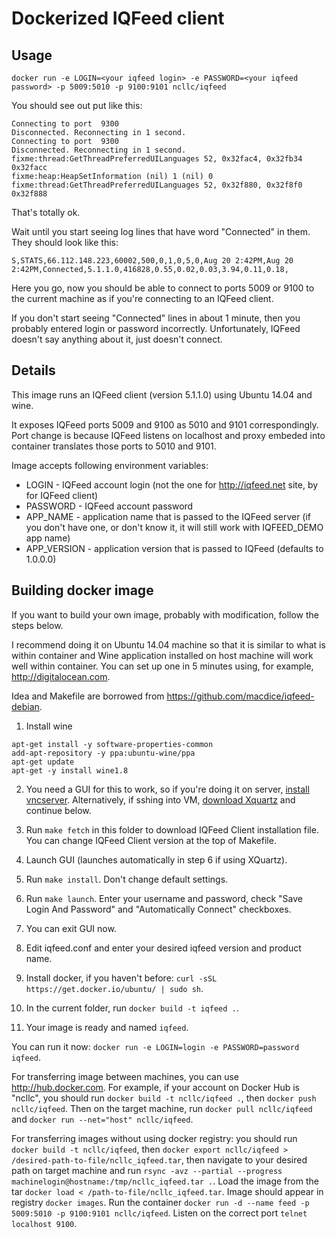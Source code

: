 Dockerized IQFeed client
=======================

Usage
-----

```
docker run -e LOGIN=<your iqfeed login> -e PASSWORD=<your iqfeed password> -p 5009:5010 -p 9100:9101 ncllc/iqfeed
```

You should see out put like this:
```
Connecting to port  9300
Disconnected. Reconnecting in 1 second.
Connecting to port  9300
Disconnected. Reconnecting in 1 second.
fixme:thread:GetThreadPreferredUILanguages 52, 0x32fac4, 0x32fb34 0x32facc
fixme:heap:HeapSetInformation (nil) 1 (nil) 0
fixme:thread:GetThreadPreferredUILanguages 52, 0x32f880, 0x32f8f0 0x32f888
```

That's totally ok.

Wait until you start seeing log lines that have word "Connected" in them. They should look like this:

```
S,STATS,66.112.148.223,60002,500,0,1,0,5,0,Aug 20 2:42PM,Aug 20 2:42PM,Connected,5.1.1.0,416828,0.55,0.02,0.03,3.94,0.11,0.18,
```

Here you go, now you should be able to connect to ports 5009 or 9100 to the current machine as if you're connecting to an IQFeed client.

If you don't start seeing "Connected" lines in about 1 minute, then you probably entered login or password incorrectly. Unfortunately, IQFeed doesn't say anything about it, just doesn't connect.

Details
-------

This image runs an IQFeed client (version 5.1.1.0) using Ubuntu 14.04 and wine.

It exposes IQFeed ports 5009 and 9100 as 5010 and 9101 correspondingly. Port change is because IQFeed listens on localhost and proxy embeded into container translates those ports to 5010 and 9101.

Image accepts following environment variables:

* LOGIN - IQFeed account login (not the one for http://iqfeed.net site, by for IQFeed client)
* PASSWORD - IQFeed account password
* APP_NAME - application name that is passed to the IQFeed server (if you don't have one, or don't know it, it will still work with IQFEED_DEMO app name)
* APP_VERSION - application version that is passed to IQFeed (defaults to 1.0.0.0)

Building docker image
---------------------

If you want to build your own image, probably with modification, follow the steps below.

I recommend doing it on Ubuntu 14.04 machine so that it is similar to what is within container and Wine application installed on host machine will work well within container. You can set up one in 5 minutes using, for example, http://digitalocean.com.

Idea and Makefile are borrowed from https://github.com/macdice/iqfeed-debian.

1. Install wine

```
apt-get install -y software-properties-common
add-apt-repository -y ppa:ubuntu-wine/ppa
apt-get update
apt-get -y install wine1.8
```

2. You need a GUI for this to work, so if you're doing it on server, [install vncserver](http://www.howtoforge.com/how-to-install-vnc-server-on-ubuntu-14.04). Alternatively, if sshing into VM, [download Xquartz](https://www.xquartz.org ) and continue below.  

3. Run `make fetch` in this folder to download IQFeed Client installation file. You can change IQFeed Client version at the top of Makefile.

4. Launch GUI (launches automatically in step 6 if using XQuartz).

5. Run `make install`. Don't change default settings.

6. Run `make launch`. Enter your username and password, check "Save Login And Password" and "Automatically Connect" checkboxes.

7. You can exit GUI now.

8. Edit iqfeed.conf and enter your desired iqfeed version and product name.

9. Install docker, if you haven't before: `curl -sSL https://get.docker.io/ubuntu/ | sudo sh`.

10. In the current folder, run `docker build -t iqfeed .`.

11. Your image is ready and named `iqfeed`.

You can run it now: `docker run -e LOGIN=login -e PASSWORD=password iqfeed`.

For transferring image between machines, you can use http://hub.docker.com. For example, if your account on Docker Hub is "ncllc", you should run `docker build -t ncllc/iqfeed .`, then `docker push ncllc/iqfeed`. Then on the target machine, run `docker pull ncllc/iqfeed` and `docker run --net="host" ncllc/iqfeed`.

For transferring images without using docker registry: you should run `docker build -t ncllc/iqfeed`, then `docker export ncllc/iqfeed > /desired-path-to-file/ncllc_iqfeed.tar`, then navigate to your desired path on target machine and run `rsync -avz --partial --progress machinelogin@hostname:/tmp/ncllc_iqfeed.tar .`. Load the image from the tar `docker load < /path-to-file/ncllc_iqfeed.tar`. Image should appear in registry `docker images`. Run the container `docker run -d --name feed -p 5009:5010 -p 9100:9101 ncllc/iqfeed`. Listen on the correct port `telnet localhost 9100`.


